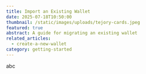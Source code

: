 ```yaml
---
title: Import an Existing Wallet
date: 2025-07-18T10:50:00
thumbnail: /static/images/uploads/tejory-cards.jpeg
featured: true
abstract: A guide for migrating an existing wallet
related_articles:
  - create-a-new-wallet
category: getting-started
---
```

abc

